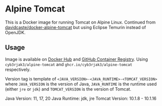 # Alpine Tomcat

This is a Docker image for running Tomcat on Alpine Linux. Continued from [davidcaste/docker-alpine-tomcat](https://github.com/davidcaste/docker-alpine-tomcat) but using Eclipse Temurin instead of OpenJDK.

## Usage

Image is available on [Docker Hub](https://hub.docker.com/r/cyb3rjak3/alpine-tomcatt) and [GitHub Container Registry](https://github.com/Cyb3r-Jak3/alpine-tomcat/pkgs/container/alpine-tomcat). Using `cyb3rjak3/alpine-tomcat` and `ghcr.io/cyb3rjak3/alpine-tomcat` respectively.

Version tag is template of `<JAVA_VERSION>-<JAVA_RUNTIME>-<TOMCAT_VERSION>` where `JAVA_VERSION` is the version of Java, `JAVA_RUNTIME` is the runtime used (either `jre` or `jdk`) and `TOMCAT_VERSION` is the version of Tomcat.

Java Version: 11, 17, 20
Java Runtime: jdk, jre
Tomcat Version: 10.1.8 - 10.1.16
